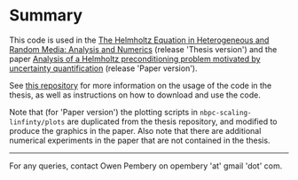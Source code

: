 # Summary #
This code is used in the [The Helmholtz Equation in Heterogeneous and Random Media: Analysis and Numerics](https://researchportal.bath.ac.uk/en/studentTheses/the-helmholtz-equation-in-heterogeneous-and-random-media-analysis) (release 'Thesis version') and the paper [Analysis of a Helmholtz preconditioning problem motivated by uncertainty quantification](https://arxiv.org/abs/2005.13390) (release 'Paper version').

See [this repository](https://github.com/orpembery/thesis) for more information on the usage of the code in the thesis, as well as instructions on how to download and use the code.

Note that (for 'Paper version') the plotting scripts in `nbpc-scaling-linfinty/plots` are duplicated from the thesis repository, and modified to produce the graphics in the paper. Also note that there are additional numerical experiments in the paper that are not contained in the thesis.

---
For any queries, contact Owen Pembery on opembery 'at' gmail 'dot' com.